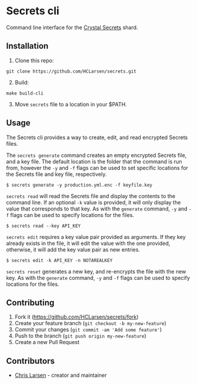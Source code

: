 # Secrets cli

Command line interface for the [Crystal Secrets](https://github.com/HCLarsen/secrets) shard.

## Installation

1. Clone this repo:

```
git clone https://github.com/HCLarsen/secrets.git
```

2. Build:
```
make build-cli
```

3. Move `secrets` file to a location in your $PATH.

## Usage

The Secrets cli provides a way to create, edit, and read encrypted Secrets files.

The `secrets generate` command creates an empty encrypted Secrets file, and a key file. The default location is the folder that the command is run from, however the `-y` and `-f` flags can be used to set specific locations for the Secrets file and key file, respectively.

```
$ secrets generate -y production.yml.enc -f keyfile.key
```

`secrets read` will read the Secrets file and display the contents to the command line. If an optional `-k` value is provided, it will only display the value that corresponds to that key. As with the `generate` command, `-y` and `-f` flags can be used to specify locations for the files.

```
$ secrets read --key API_KEY
```

`secrets edit` requires a key value pair provided as arguments. If they key already exists in the file, it will edit the value with the one provided, otherwise, it will add the key value pair as new entries.

```
$ secrets edit -k API_KEY -n NOTAREALKEY
```

`secrets reset` generates a new key, and re-encrypts the file with the new key. As with the `generate` command, `-y` and `-f` flags can be used to specify locations for the files.

## Contributing

1. Fork it (<https://github.com/HCLarsen/secrets/fork>)
2. Create your feature branch (`git checkout -b my-new-feature`)
3. Commit your changes (`git commit -am 'Add some feature'`)
4. Push to the branch (`git push origin my-new-feature`)
5. Create a new Pull Request

## Contributors

- [Chris Larsen](https://github.com/HCLarsen) - creator and maintainer
